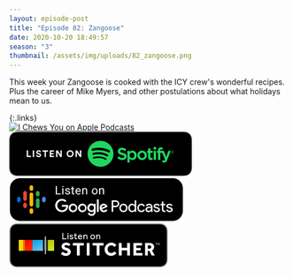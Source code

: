 ```yaml
---
layout: episode-post
title: "Episode 82: Zangoose"
date: 2020-10-20 18:49:57
season: "3"
thumbnail: /assets/img/uploads/82_zangoose.png
---
```

This week your Zangoose is cooked with the ICY crew's wonderful recipes. Plus the career of Mike Myers, and other postulations about what holidays mean to us.

{:.links}  
[![I Chews You on Apple Podcasts](https://linkmaker.itunes.apple.com/en-us/badge-lrg.svg?releaseDate=2019-04-16T00:00:00Z&kind=podcast&bubble=podcasts)](https://podcasts.apple.com/us/podcast/82-zangoose/id1455409177?i=1000495404674)  [![I Chews You on Spotify](/assets/img/uploads/spotify-badge-button.svg)](https://open.spotify.com/episode/0BctQesOZx0hhucXQge0Bn?si=0c-6UtuvShSBk8GPExtfqg)  [![I Chews You on Google Podcasts](/assets/img/uploads/google-podcasts-badge-button.svg)](https://podcasts.google.com/feed/aHR0cHM6Ly9pY2hld3N5b3UubGlic3luLmNvbS9yc3M/episode/ZjUyNmUwOWUtODg1NC00ZjFmLTk1N2EtMjU2NDEzOTdhNDUy?sa=X&ved=0CAUQkfYCahcKEwiQnuXq5_bsAhUAAAAAHQAAAAAQAQ)  [![I Chews You on Stitcher](/assets/img/uploads/stitcher-badge-button.svg)](https://www.stitcher.com/s?eid=78720009)